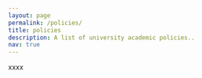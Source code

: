 ```yaml
---
layout: page
permalink: /policies/
title: policies
description: A list of university academic policies..
nav: true
---
```


xxxx